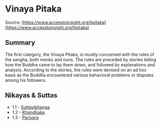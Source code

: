 # Vinaya Pitaka

Source: [https://www.accesstoinsight.org/tipitaka](https://www.accesstoinsight.org/tipitaka)

## Summary
The first category, the Vinaya Pitaka, is mostly concerned with the rules of the sangha, both monks and nuns. The rules are preceded by stories telling how the Buddha came to lay them down, and followed by explanations and analysis. According to the stories, the rules were devised on an ad hoc basis as the Buddha encountered various behavioral problems or disputes among his followers.

## Nikayas & Suttas
* 1.1 - [Suttavibhanga](./1.1-suttavibhanga)
* 1.2 - [Khandhaka](./1.2-khandhaka)
* 1.3 - [Parivara](./1.3-parivara)